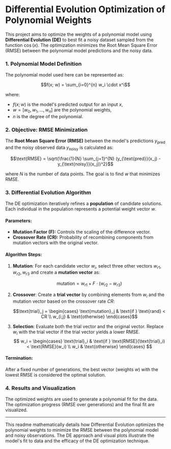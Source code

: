 

# Differential Evolution Optimization of Polynomial Weights

This project aims to optimize the weights of a polynomial model using **Differential Evolution (DE)** to best fit a noisy dataset sampled from the function $\cos(x)$. The optimization minimizes the Root Mean Square Error (RMSE) between the polynomial model predictions and the noisy data.

### 1. **Polynomial Model Definition**

The polynomial model used here can be represented as:


$$f(x; w) = \sum_{i=0}^{n} w_i \cdot x^i$$


where:
- $f(x; w)$ is the model's predicted output for an input $x$,
- $w = [w_0, w_1, \dots, w_n]$ are the polynomial weights,
- $n$ is the degree of the polynomial.

### 2. **Objective: RMSE Minimization**

The **Root Mean Square Error (RMSE)** between the model's predictions $y_{\text{pred}}$ and the noisy observed data $y_{\text{noisy}}$ is calculated as:


$$\text{RMSE} = \sqrt{\frac{1}{N} \sum_{j=1}^{N} (y_{\text{pred}}(x_j) - y_{\text{noisy}}(x_j))^2}$$


where $N$ is the number of data points. The goal is to find $w$ that minimizes RMSE.

### 3. **Differential Evolution Algorithm**

The DE optimization iteratively refines a **population** of candidate solutions. Each individual in the population represents a potential weight vector $w$.

#### Parameters:
- **Mutation Factor (F):** Controls the scaling of the difference vector.
- **Crossover Rate (CR):** Probability of recombining components from mutation vectors with the original vector.

#### Algorithm Steps:

1. **Mutation**: For each candidate vector $w_i$, select three other vectors $w_{r1}, w_{r2}, w_{r3}$ and create a **mutation vector** as:

   
   $$\text{mutation} = w_{r1} + F \cdot (w_{r2} - w_{r3})$$
   

2. **Crossover**: Create a **trial vector** by combining elements from $w_i$ and the mutation vector based on the crossover rate $CR$:

  
   $$\text{trial}_j = 
   \begin{cases} 
      \text{mutation}_j & \text{if } \text{rand} < CR \\
      w_{i,j} & \text{otherwise}
   \end{cases}$$

3. **Selection**: Evaluate both the trial vector and the original vector. Replace $w_i$ with the trial vector if the trial vector yields a lower RMSE.
$$
w_i = 
\begin{cases} 
\text{trial}_i & \text{if } \text{RMSE}(\text{trial}_i) < \text{RMSE}(w_i) \\
w_i & \text{otherwise}
\end{cases}
$$

#### Termination:
After a fixed number of generations, the best vector (weights $w$) with the lowest RMSE is considered the optimal solution.

### 4. **Results and Visualization**

The optimized weights are used to generate a polynomial fit for the data. The optimization progress (RMSE over generations) and the final fit are visualized.

---

This readme mathematically details how Differential Evolution optimizes the polynomial weights to minimize the RMSE between the polynomial model and noisy observations. The DE approach and visual plots illustrate the model's fit to data and the efficacy of the DE optimization technique.